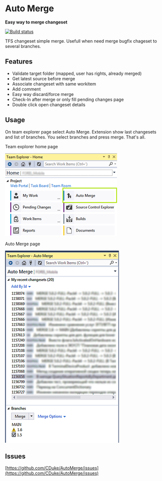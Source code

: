 # Auto Merge
**Easy way to merge changeset**

[![Build status](https://ci.appveyor.com/api/projects/status/xmly5pak5u88o0qb/branch/master?svg=true)](https://ci.appveyor.com/project/CDuke/automerge/branch/master)

TFS changeset simple merge.
Usefull when need merge bugfix chageset to several branches.

## Features
* Validate target folder (mapped, user has rights, already merged)
* Get latest source before merge
* Associate changeset with same workitem
* Add comment
* Easy way discard/force merge
* Check-In after merge or only fill pending changes page
* Double click open changeset details

## Usage
On team explorer page select Auto Merge. Extension show last changesets and list of branches. You select branches and press merge. That's all.

Team explorer home page

![Team explorer home page](./screenshots/automerge_teamexplorer.png)

Auto Merge page

![Auto Merge page](./screenshots/automerge_main.png)

## Issues
[https://github.com/CDuke/AutoMerge/issues](https://github.com/CDuke/AutoMerge/issues)
